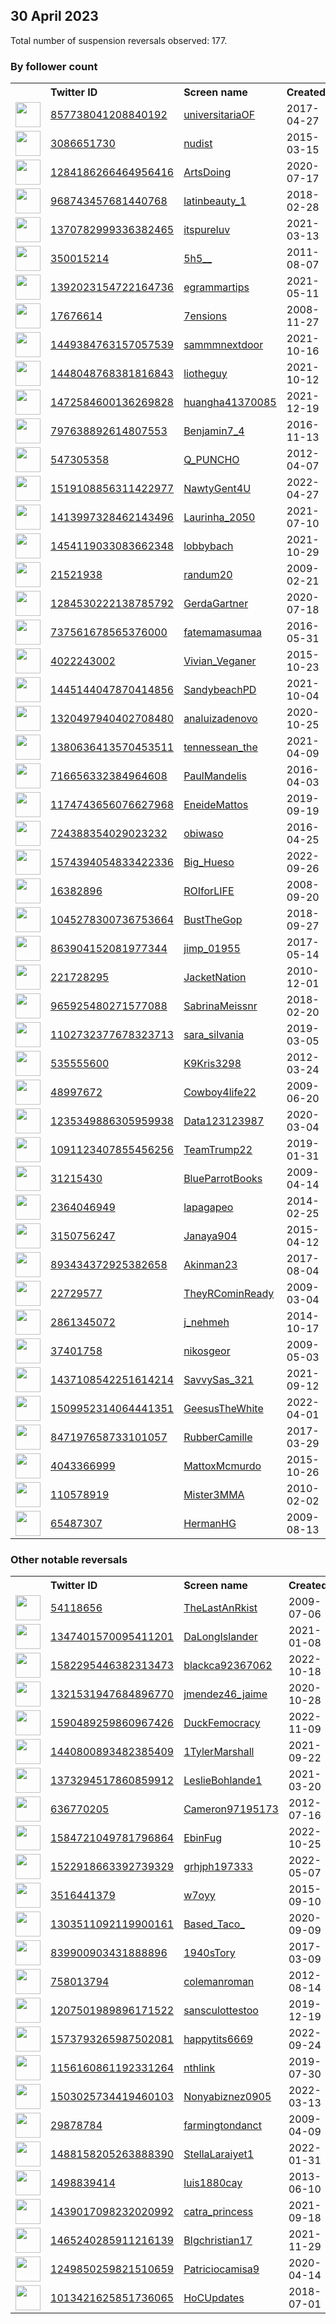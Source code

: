 
## 30 April 2023
Total number of suspension reversals observed: 177.

### By follower count
<table><tr><th></th><th align="left">Twitter ID</th><th align="left">Screen name</th>
<th align="left">Created</th><th align="left">Status</th><th align="left">Suspended</th><th align="left">Followers</th>
<tr><td><a href="https://pbs.twimg.com/profile_images/1649462900594016266/i0h9yYQT_normal.jpg"><img src="https://pbs.twimg.com/profile_images/1649462900594016266/i0h9yYQT_normal.jpg" width="40px" height="40px" align="center"/></a></td><td><a href="https://twitter.com/intent/user?user_id=857738041208840192">857738041208840192</a></td><td><a href="https://twitter.com/universitariaOF">universitariaOF</a></td><td>2017-04-27</td><td align="center"></td><td></td><td>950478</td></tr>
<tr><td><a href="https://pbs.twimg.com/profile_images/1655640089500737540/17twUg1l_normal.jpg"><img src="https://pbs.twimg.com/profile_images/1655640089500737540/17twUg1l_normal.jpg" width="40px" height="40px" align="center"/></a></td><td><a href="https://twitter.com/intent/user?user_id=3086651730">3086651730</a></td><td><a href="https://twitter.com/nudist">nudist</a></td><td>2015-03-15</td><td align="center"></td><td></td><td>571702</td></tr>
<tr><td><a href="https://pbs.twimg.com/profile_images/1284432309534392320/FMBh1Y78_normal.jpg"><img src="https://pbs.twimg.com/profile_images/1284432309534392320/FMBh1Y78_normal.jpg" width="40px" height="40px" align="center"/></a></td><td><a href="https://twitter.com/intent/user?user_id=1284186266464956416">1284186266464956416</a></td><td><a href="https://twitter.com/ArtsDoing">ArtsDoing</a></td><td>2020-07-17</td><td align="center"></td><td></td><td>224299</td></tr>
<tr><td><a href="https://pbs.twimg.com/profile_images/1650531111808770052/amy_MGFR_normal.jpg"><img src="https://pbs.twimg.com/profile_images/1650531111808770052/amy_MGFR_normal.jpg" width="40px" height="40px" align="center"/></a></td><td><a href="https://twitter.com/intent/user?user_id=968743457681440768">968743457681440768</a></td><td><a href="https://twitter.com/latinbeauty_1">latinbeauty_1</a></td><td>2018-02-28</td><td align="center"></td><td>2022-11-02</td><td>219530</td></tr>
<tr><td><a href="https://pbs.twimg.com/profile_images/1430925838418161667/2ZZV7HtN_normal.jpg"><img src="https://pbs.twimg.com/profile_images/1430925838418161667/2ZZV7HtN_normal.jpg" width="40px" height="40px" align="center"/></a></td><td><a href="https://twitter.com/intent/user?user_id=1370782999336382465">1370782999336382465</a></td><td><a href="https://twitter.com/itspureluv">itspureluv</a></td><td>2021-03-13</td><td align="center"></td><td>2022-11-08</td><td>195908</td></tr>
<tr><td><a href="https://pbs.twimg.com/profile_images/1664935442481905664/rzx9ggfM_normal.jpg"><img src="https://pbs.twimg.com/profile_images/1664935442481905664/rzx9ggfM_normal.jpg" width="40px" height="40px" align="center"/></a></td><td><a href="https://twitter.com/intent/user?user_id=350015214">350015214</a></td><td><a href="https://twitter.com/5h5__">5h5__</a></td><td>2011-08-07</td><td align="center"></td><td>2023-04-16</td><td>195831</td></tr>
<tr><td><a href="https://pbs.twimg.com/profile_images/1651068307389423617/CJ7iXMTn_normal.jpg"><img src="https://pbs.twimg.com/profile_images/1651068307389423617/CJ7iXMTn_normal.jpg" width="40px" height="40px" align="center"/></a></td><td><a href="https://twitter.com/intent/user?user_id=1392023154722164736">1392023154722164736</a></td><td><a href="https://twitter.com/egrammartips">egrammartips</a></td><td>2021-05-11</td><td align="center"></td><td></td><td>117196</td></tr>
<tr><td><a href="https://pbs.twimg.com/profile_images/1640087080452648960/jdj3MsSX_normal.jpg"><img src="https://pbs.twimg.com/profile_images/1640087080452648960/jdj3MsSX_normal.jpg" width="40px" height="40px" align="center"/></a></td><td><a href="https://twitter.com/intent/user?user_id=17676614">17676614</a></td><td><a href="https://twitter.com/7ensions">7ensions</a></td><td>2008-11-27</td><td align="center"></td><td></td><td>115365</td></tr>
<tr><td><a href="https://pbs.twimg.com/profile_images/1615822128279953408/S79hRmkq_normal.jpg"><img src="https://pbs.twimg.com/profile_images/1615822128279953408/S79hRmkq_normal.jpg" width="40px" height="40px" align="center"/></a></td><td><a href="https://twitter.com/intent/user?user_id=1449384763157057539">1449384763157057539</a></td><td><a href="https://twitter.com/sammmnextdoor">sammmnextdoor</a></td><td>2021-10-16</td><td align="center"></td><td>2022-12-01</td><td>53047</td></tr>
<tr><td><a href="https://pbs.twimg.com/profile_images/1484259991393554432/Q5a5ujjI_normal.jpg"><img src="https://pbs.twimg.com/profile_images/1484259991393554432/Q5a5ujjI_normal.jpg" width="40px" height="40px" align="center"/></a></td><td><a href="https://twitter.com/intent/user?user_id=1448048768381816843">1448048768381816843</a></td><td><a href="https://twitter.com/liotheguy">liotheguy</a></td><td>2021-10-12</td><td align="center"></td><td></td><td>34579</td></tr>
<tr><td><a href="https://pbs.twimg.com/profile_images/1483098069772435463/BHmw4brD_normal.jpg"><img src="https://pbs.twimg.com/profile_images/1483098069772435463/BHmw4brD_normal.jpg" width="40px" height="40px" align="center"/></a></td><td><a href="https://twitter.com/intent/user?user_id=1472584600136269828">1472584600136269828</a></td><td><a href="https://twitter.com/huangha41370085">huangha41370085</a></td><td>2021-12-19</td><td align="center"></td><td>2023-01-18</td><td>24812</td></tr>
<tr><td><a href="https://pbs.twimg.com/profile_images/1655615048679825408/aTwCyaXQ_normal.jpg"><img src="https://pbs.twimg.com/profile_images/1655615048679825408/aTwCyaXQ_normal.jpg" width="40px" height="40px" align="center"/></a></td><td><a href="https://twitter.com/intent/user?user_id=797638892614807553">797638892614807553</a></td><td><a href="https://twitter.com/Benjamin7_4">Benjamin7_4</a></td><td>2016-11-13</td><td align="center">🚫</td><td>2023-04-11</td><td>20033</td></tr>
<tr><td><a href="https://pbs.twimg.com/profile_images/1625200057942433794/tUbwVsKl_normal.jpg"><img src="https://pbs.twimg.com/profile_images/1625200057942433794/tUbwVsKl_normal.jpg" width="40px" height="40px" align="center"/></a></td><td><a href="https://twitter.com/intent/user?user_id=547305358">547305358</a></td><td><a href="https://twitter.com/Q_PUNCHO">Q_PUNCHO</a></td><td>2012-04-07</td><td align="center"></td><td></td><td>19420</td></tr>
<tr><td><a href="https://pbs.twimg.com/profile_images/1527823006663319552/XfkbwjCc_normal.jpg"><img src="https://pbs.twimg.com/profile_images/1527823006663319552/XfkbwjCc_normal.jpg" width="40px" height="40px" align="center"/></a></td><td><a href="https://twitter.com/intent/user?user_id=1519108856311422977">1519108856311422977</a></td><td><a href="https://twitter.com/NawtyGent4U">NawtyGent4U</a></td><td>2022-04-27</td><td align="center"></td><td>2022-11-04</td><td>18778</td></tr>
<tr><td><a href="https://pbs.twimg.com/profile_images/1414009146739990535/i90dPmQY_normal.jpg"><img src="https://pbs.twimg.com/profile_images/1414009146739990535/i90dPmQY_normal.jpg" width="40px" height="40px" align="center"/></a></td><td><a href="https://twitter.com/intent/user?user_id=1413997328462143496">1413997328462143496</a></td><td><a href="https://twitter.com/Laurinha_2050">Laurinha_2050</a></td><td>2021-07-10</td><td align="center"></td><td>2022-06-09</td><td>12630</td></tr>
<tr><td><a href="https://pbs.twimg.com/profile_images/1654557718688985090/R7ot5Fn2_normal.jpg"><img src="https://pbs.twimg.com/profile_images/1654557718688985090/R7ot5Fn2_normal.jpg" width="40px" height="40px" align="center"/></a></td><td><a href="https://twitter.com/intent/user?user_id=1454119033083662348">1454119033083662348</a></td><td><a href="https://twitter.com/lobbybach">lobbybach</a></td><td>2021-10-29</td><td align="center"></td><td>2023-04-17</td><td>11475</td></tr>
<tr><td><a href="https://pbs.twimg.com/profile_images/891800057367932928/GhATk7ab_normal.jpg"><img src="https://pbs.twimg.com/profile_images/891800057367932928/GhATk7ab_normal.jpg" width="40px" height="40px" align="center"/></a></td><td><a href="https://twitter.com/intent/user?user_id=21521938">21521938</a></td><td><a href="https://twitter.com/randum20">randum20</a></td><td>2009-02-21</td><td align="center"></td><td></td><td>9987</td></tr>
<tr><td><a href="https://pbs.twimg.com/profile_images/1530679916563341313/PSlSBijq_normal.jpg"><img src="https://pbs.twimg.com/profile_images/1530679916563341313/PSlSBijq_normal.jpg" width="40px" height="40px" align="center"/></a></td><td><a href="https://twitter.com/intent/user?user_id=1284530222138785792">1284530222138785792</a></td><td><a href="https://twitter.com/GerdaGartner">GerdaGartner</a></td><td>2020-07-18</td><td align="center"></td><td>2022-09-17</td><td>8390</td></tr>
<tr><td><a href="https://pbs.twimg.com/profile_images/1662861689870594048/LjShNHmW_normal.jpg"><img src="https://pbs.twimg.com/profile_images/1662861689870594048/LjShNHmW_normal.jpg" width="40px" height="40px" align="center"/></a></td><td><a href="https://twitter.com/intent/user?user_id=737561678565376000">737561678565376000</a></td><td><a href="https://twitter.com/fatemamasumaa">fatemamasumaa</a></td><td>2016-05-31</td><td align="center"></td><td>2023-03-18</td><td>6593</td></tr>
<tr><td><a href="https://pbs.twimg.com/profile_images/1094314388469792769/Jv9RLCTo_normal.jpg"><img src="https://pbs.twimg.com/profile_images/1094314388469792769/Jv9RLCTo_normal.jpg" width="40px" height="40px" align="center"/></a></td><td><a href="https://twitter.com/intent/user?user_id=4022243002">4022243002</a></td><td><a href="https://twitter.com/Vivian_Veganer">Vivian_Veganer</a></td><td>2015-10-23</td><td align="center"></td><td></td><td>6099</td></tr>
<tr><td><a href="https://pbs.twimg.com/profile_images/1665306594790309888/BLB_Gugj_normal.jpg"><img src="https://pbs.twimg.com/profile_images/1665306594790309888/BLB_Gugj_normal.jpg" width="40px" height="40px" align="center"/></a></td><td><a href="https://twitter.com/intent/user?user_id=1445144047870414856">1445144047870414856</a></td><td><a href="https://twitter.com/SandybeachPD">SandybeachPD</a></td><td>2021-10-04</td><td align="center"></td><td>2022-08-09</td><td>5416</td></tr>
<tr><td><a href="https://pbs.twimg.com/profile_images/1559734406058688512/0mn0w6Mw_normal.png"><img src="https://pbs.twimg.com/profile_images/1559734406058688512/0mn0w6Mw_normal.png" width="40px" height="40px" align="center"/></a></td><td><a href="https://twitter.com/intent/user?user_id=1320497940402708480">1320497940402708480</a></td><td><a href="https://twitter.com/analuizadenovo">analuizadenovo</a></td><td>2020-10-25</td><td align="center"></td><td>2022-10-15</td><td>5312</td></tr>
<tr><td><a href="https://pbs.twimg.com/profile_images/1428446257819836416/_8J53OGl_normal.jpg"><img src="https://pbs.twimg.com/profile_images/1428446257819836416/_8J53OGl_normal.jpg" width="40px" height="40px" align="center"/></a></td><td><a href="https://twitter.com/intent/user?user_id=1380636413570453511">1380636413570453511</a></td><td><a href="https://twitter.com/tennessean_the">tennessean_the</a></td><td>2021-04-09</td><td align="center">👋</td><td></td><td>5098</td></tr>
<tr><td><a href="https://pbs.twimg.com/profile_images/1038865535063093250/CkVTUFTs_normal.jpg"><img src="https://pbs.twimg.com/profile_images/1038865535063093250/CkVTUFTs_normal.jpg" width="40px" height="40px" align="center"/></a></td><td><a href="https://twitter.com/intent/user?user_id=716656332384964608">716656332384964608</a></td><td><a href="https://twitter.com/PaulMandelis">PaulMandelis</a></td><td>2016-04-03</td><td align="center"></td><td></td><td>4731</td></tr>
<tr><td><a href="https://pbs.twimg.com/profile_images/1576715977160531974/XPLYhgGn_normal.jpg"><img src="https://pbs.twimg.com/profile_images/1576715977160531974/XPLYhgGn_normal.jpg" width="40px" height="40px" align="center"/></a></td><td><a href="https://twitter.com/intent/user?user_id=1174743656076627968">1174743656076627968</a></td><td><a href="https://twitter.com/EneideMattos">EneideMattos</a></td><td>2019-09-19</td><td align="center"></td><td>2022-10-26</td><td>4639</td></tr>
<tr><td><a href="https://pbs.twimg.com/profile_images/1650607933539905536/ulpXmN3n_normal.jpg"><img src="https://pbs.twimg.com/profile_images/1650607933539905536/ulpXmN3n_normal.jpg" width="40px" height="40px" align="center"/></a></td><td><a href="https://twitter.com/intent/user?user_id=724388354029023232">724388354029023232</a></td><td><a href="https://twitter.com/obiwaso">obiwaso</a></td><td>2016-04-25</td><td align="center"></td><td></td><td>4347</td></tr>
<tr><td><a href="https://pbs.twimg.com/profile_images/1664210444188528645/yqMZ9MBW_normal.jpg"><img src="https://pbs.twimg.com/profile_images/1664210444188528645/yqMZ9MBW_normal.jpg" width="40px" height="40px" align="center"/></a></td><td><a href="https://twitter.com/intent/user?user_id=1574394054833422336">1574394054833422336</a></td><td><a href="https://twitter.com/Big_Hueso">Big_Hueso</a></td><td>2022-09-26</td><td align="center"></td><td>2023-04-26</td><td>3365</td></tr>
<tr><td><a href="https://pbs.twimg.com/profile_images/1593258835984064515/Ma8wFgYi_normal.jpg"><img src="https://pbs.twimg.com/profile_images/1593258835984064515/Ma8wFgYi_normal.jpg" width="40px" height="40px" align="center"/></a></td><td><a href="https://twitter.com/intent/user?user_id=16382896">16382896</a></td><td><a href="https://twitter.com/ROIforLIFE">ROIforLIFE</a></td><td>2008-09-20</td><td align="center"></td><td>2023-03-20</td><td>3153</td></tr>
<tr><td><a href="https://pbs.twimg.com/profile_images/1115647447030804480/3yPKDKIp_normal.jpg"><img src="https://pbs.twimg.com/profile_images/1115647447030804480/3yPKDKIp_normal.jpg" width="40px" height="40px" align="center"/></a></td><td><a href="https://twitter.com/intent/user?user_id=1045278300736753664">1045278300736753664</a></td><td><a href="https://twitter.com/BustTheGop">BustTheGop</a></td><td>2018-09-27</td><td align="center"></td><td></td><td>3153</td></tr>
<tr><td><a href="https://pbs.twimg.com/profile_images/1541355934945091585/Fbn4elKL_normal.jpg"><img src="https://pbs.twimg.com/profile_images/1541355934945091585/Fbn4elKL_normal.jpg" width="40px" height="40px" align="center"/></a></td><td><a href="https://twitter.com/intent/user?user_id=863904152081977344">863904152081977344</a></td><td><a href="https://twitter.com/jimp_01955">jimp_01955</a></td><td>2017-05-14</td><td align="center"></td><td>2022-07-24</td><td>3099</td></tr>
<tr><td><a href="https://pbs.twimg.com/profile_images/1667104417852583936/Zp7-89Lk_normal.jpg"><img src="https://pbs.twimg.com/profile_images/1667104417852583936/Zp7-89Lk_normal.jpg" width="40px" height="40px" align="center"/></a></td><td><a href="https://twitter.com/intent/user?user_id=221728295">221728295</a></td><td><a href="https://twitter.com/JacketNation">JacketNation</a></td><td>2010-12-01</td><td align="center"></td><td></td><td>2794</td></tr>
<tr><td><a href="https://pbs.twimg.com/profile_images/1484245523229990917/BwXPaCcZ_normal.jpg"><img src="https://pbs.twimg.com/profile_images/1484245523229990917/BwXPaCcZ_normal.jpg" width="40px" height="40px" align="center"/></a></td><td><a href="https://twitter.com/intent/user?user_id=965925480271577088">965925480271577088</a></td><td><a href="https://twitter.com/SabrinaMeissnr">SabrinaMeissnr</a></td><td>2018-02-20</td><td align="center"></td><td>2023-02-17</td><td>2484</td></tr>
<tr><td><a href="https://pbs.twimg.com/profile_images/1577772605565812736/3ThmwOzD_normal.jpg"><img src="https://pbs.twimg.com/profile_images/1577772605565812736/3ThmwOzD_normal.jpg" width="40px" height="40px" align="center"/></a></td><td><a href="https://twitter.com/intent/user?user_id=1102732377678323713">1102732377678323713</a></td><td><a href="https://twitter.com/sara_silvania">sara_silvania</a></td><td>2019-03-05</td><td align="center"></td><td>2022-10-21</td><td>2478</td></tr>
<tr><td><a href="https://pbs.twimg.com/profile_images/1947135681/Keno_s_eyes_normal.jpg"><img src="https://pbs.twimg.com/profile_images/1947135681/Keno_s_eyes_normal.jpg" width="40px" height="40px" align="center"/></a></td><td><a href="https://twitter.com/intent/user?user_id=535555600">535555600</a></td><td><a href="https://twitter.com/K9Kris3298">K9Kris3298</a></td><td>2012-03-24</td><td align="center"></td><td></td><td>2233</td></tr>
<tr><td><a href="https://pbs.twimg.com/profile_images/1650975768225398784/ceFsk7ya_normal.jpg"><img src="https://pbs.twimg.com/profile_images/1650975768225398784/ceFsk7ya_normal.jpg" width="40px" height="40px" align="center"/></a></td><td><a href="https://twitter.com/intent/user?user_id=48997672">48997672</a></td><td><a href="https://twitter.com/Cowboy4life22">Cowboy4life22</a></td><td>2009-06-20</td><td align="center"></td><td></td><td>2006</td></tr>
<tr><td><a href="https://pbs.twimg.com/profile_images/1653238370766659584/ez6Ycbki_normal.jpg"><img src="https://pbs.twimg.com/profile_images/1653238370766659584/ez6Ycbki_normal.jpg" width="40px" height="40px" align="center"/></a></td><td><a href="https://twitter.com/intent/user?user_id=1235349886305959938">1235349886305959938</a></td><td><a href="https://twitter.com/Data123123987">Data123123987</a></td><td>2020-03-04</td><td align="center">🔒</td><td></td><td>1965</td></tr>
<tr><td><a href="https://pbs.twimg.com/profile_images/1654511160450744322/YyWrv7-I_normal.jpg"><img src="https://pbs.twimg.com/profile_images/1654511160450744322/YyWrv7-I_normal.jpg" width="40px" height="40px" align="center"/></a></td><td><a href="https://twitter.com/intent/user?user_id=1091123407855456256">1091123407855456256</a></td><td><a href="https://twitter.com/TeamTrump22">TeamTrump22</a></td><td>2019-01-31</td><td align="center"></td><td></td><td>1952</td></tr>
<tr><td><a href="https://pbs.twimg.com/profile_images/1650659265366093826/9BppkyVX_normal.jpg"><img src="https://pbs.twimg.com/profile_images/1650659265366093826/9BppkyVX_normal.jpg" width="40px" height="40px" align="center"/></a></td><td><a href="https://twitter.com/intent/user?user_id=31215430">31215430</a></td><td><a href="https://twitter.com/BlueParrotBooks">BlueParrotBooks</a></td><td>2009-04-14</td><td align="center"></td><td>2022-07-30</td><td>1933</td></tr>
<tr><td><a href="https://pbs.twimg.com/profile_images/1127574016712216578/96KlhoUp_normal.jpg"><img src="https://pbs.twimg.com/profile_images/1127574016712216578/96KlhoUp_normal.jpg" width="40px" height="40px" align="center"/></a></td><td><a href="https://twitter.com/intent/user?user_id=2364046949">2364046949</a></td><td><a href="https://twitter.com/lapagapeo">lapagapeo</a></td><td>2014-02-25</td><td align="center"></td><td></td><td>1891</td></tr>
<tr><td><a href="https://pbs.twimg.com/profile_images/1058162382294450178/rJWI7YRv_normal.jpg"><img src="https://pbs.twimg.com/profile_images/1058162382294450178/rJWI7YRv_normal.jpg" width="40px" height="40px" align="center"/></a></td><td><a href="https://twitter.com/intent/user?user_id=3150756247">3150756247</a></td><td><a href="https://twitter.com/Janaya904">Janaya904</a></td><td>2015-04-12</td><td align="center"></td><td></td><td>1770</td></tr>
<tr><td><a href="https://pbs.twimg.com/profile_images/1605506391275438080/3Ar2Spz-_normal.jpg"><img src="https://pbs.twimg.com/profile_images/1605506391275438080/3Ar2Spz-_normal.jpg" width="40px" height="40px" align="center"/></a></td><td><a href="https://twitter.com/intent/user?user_id=893434372925382658">893434372925382658</a></td><td><a href="https://twitter.com/Akinman23">Akinman23</a></td><td>2017-08-04</td><td align="center"></td><td>2023-03-28</td><td>1732</td></tr>
<tr><td><a href="https://pbs.twimg.com/profile_images/1279964572514947072/mmweCXvR_normal.jpg"><img src="https://pbs.twimg.com/profile_images/1279964572514947072/mmweCXvR_normal.jpg" width="40px" height="40px" align="center"/></a></td><td><a href="https://twitter.com/intent/user?user_id=22729577">22729577</a></td><td><a href="https://twitter.com/TheyRCominReady">TheyRCominReady</a></td><td>2009-03-04</td><td align="center"></td><td></td><td>1730</td></tr>
<tr><td><a href="https://pbs.twimg.com/profile_images/1222408709168672768/VKh2hwk2_normal.jpg"><img src="https://pbs.twimg.com/profile_images/1222408709168672768/VKh2hwk2_normal.jpg" width="40px" height="40px" align="center"/></a></td><td><a href="https://twitter.com/intent/user?user_id=2861345072">2861345072</a></td><td><a href="https://twitter.com/j_nehmeh">j_nehmeh</a></td><td>2014-10-17</td><td align="center"></td><td>2022-10-25</td><td>1542</td></tr>
<tr><td><a href="https://pbs.twimg.com/profile_images/691346675546349568/zN9pJNvq_normal.jpg"><img src="https://pbs.twimg.com/profile_images/691346675546349568/zN9pJNvq_normal.jpg" width="40px" height="40px" align="center"/></a></td><td><a href="https://twitter.com/intent/user?user_id=37401758">37401758</a></td><td><a href="https://twitter.com/nikosgeor">nikosgeor</a></td><td>2009-05-03</td><td align="center"></td><td>2023-01-13</td><td>1512</td></tr>
<tr><td><a href="https://pbs.twimg.com/profile_images/1461273377696591874/NoDJIgWs_normal.jpg"><img src="https://pbs.twimg.com/profile_images/1461273377696591874/NoDJIgWs_normal.jpg" width="40px" height="40px" align="center"/></a></td><td><a href="https://twitter.com/intent/user?user_id=1437108542251614214">1437108542251614214</a></td><td><a href="https://twitter.com/SavvySas_321">SavvySas_321</a></td><td>2021-09-12</td><td align="center"></td><td>2022-10-29</td><td>1448</td></tr>
<tr><td><a href="https://pbs.twimg.com/profile_images/1552265774282297344/TrIkgx0j_normal.jpg"><img src="https://pbs.twimg.com/profile_images/1552265774282297344/TrIkgx0j_normal.jpg" width="40px" height="40px" align="center"/></a></td><td><a href="https://twitter.com/intent/user?user_id=1509952314064441351">1509952314064441351</a></td><td><a href="https://twitter.com/GeesusTheWhite">GeesusTheWhite</a></td><td>2022-04-01</td><td align="center"></td><td>2022-09-19</td><td>1421</td></tr>
<tr><td><a href="https://pbs.twimg.com/profile_images/1643593860029857793/sIYqqKnM_normal.jpg"><img src="https://pbs.twimg.com/profile_images/1643593860029857793/sIYqqKnM_normal.jpg" width="40px" height="40px" align="center"/></a></td><td><a href="https://twitter.com/intent/user?user_id=847197658733101057">847197658733101057</a></td><td><a href="https://twitter.com/RubberCamille">RubberCamille</a></td><td>2017-03-29</td><td align="center">👋</td><td>2022-10-02</td><td>1282</td></tr>
<tr><td><a href="https://pbs.twimg.com/profile_images/1612185953514274816/J_XNuxYJ_normal.jpg"><img src="https://pbs.twimg.com/profile_images/1612185953514274816/J_XNuxYJ_normal.jpg" width="40px" height="40px" align="center"/></a></td><td><a href="https://twitter.com/intent/user?user_id=4043366999">4043366999</a></td><td><a href="https://twitter.com/MattoxMcmurdo">MattoxMcmurdo</a></td><td>2015-10-26</td><td align="center"></td><td>2023-04-27</td><td>1275</td></tr>
<tr><td><a href="https://pbs.twimg.com/profile_images/1178890169975361537/JpDtjJ9H_normal.jpg"><img src="https://pbs.twimg.com/profile_images/1178890169975361537/JpDtjJ9H_normal.jpg" width="40px" height="40px" align="center"/></a></td><td><a href="https://twitter.com/intent/user?user_id=110578919">110578919</a></td><td><a href="https://twitter.com/Mister3MMA">Mister3MMA</a></td><td>2010-02-02</td><td align="center"></td><td></td><td>1258</td></tr>
<tr><td><a href="https://pbs.twimg.com/profile_images/1471396371043397635/FKvzhIv8_normal.jpg"><img src="https://pbs.twimg.com/profile_images/1471396371043397635/FKvzhIv8_normal.jpg" width="40px" height="40px" align="center"/></a></td><td><a href="https://twitter.com/intent/user?user_id=65487307">65487307</a></td><td><a href="https://twitter.com/HermanHG">HermanHG</a></td><td>2009-08-13</td><td align="center"></td><td>2022-07-17</td><td>1223</td></tr>
</table>

### Other notable reversals
<table><tr><th></th><th align="left">Twitter ID</th><th align="left">Screen name</th>
<th align="left">Created</th><th align="left">Status</th><th align="left">Suspended</th><th align="left">Followers</th>
<tr><td><a href="https://pbs.twimg.com/profile_images/1660352863321878529/h4d4m38B_normal.jpg"><img src="https://pbs.twimg.com/profile_images/1660352863321878529/h4d4m38B_normal.jpg" width="40px" height="40px" align="center"/></a></td><td><a href="https://twitter.com/intent/user?user_id=54118656">54118656</a></td><td><a href="https://twitter.com/TheLastAnRkist">TheLastAnRkist</a></td><td>2009-07-06</td><td align="center"></td><td>2022-12-29</td><td>1131</td></tr>
<tr><td><a href="https://pbs.twimg.com/profile_images/1531964147126116352/DdQMR6j8_normal.jpg"><img src="https://pbs.twimg.com/profile_images/1531964147126116352/DdQMR6j8_normal.jpg" width="40px" height="40px" align="center"/></a></td><td><a href="https://twitter.com/intent/user?user_id=1347401570095411201">1347401570095411201</a></td><td><a href="https://twitter.com/DaLongIslander">DaLongIslander</a></td><td>2021-01-08</td><td align="center"></td><td>2022-11-30</td><td>25</td></tr>
<tr><td><a href="https://pbs.twimg.com/profile_images/1589639035932254211/OvAd2CfO_normal.jpg"><img src="https://pbs.twimg.com/profile_images/1589639035932254211/OvAd2CfO_normal.jpg" width="40px" height="40px" align="center"/></a></td><td><a href="https://twitter.com/intent/user?user_id=1582295446382313473">1582295446382313473</a></td><td><a href="https://twitter.com/blackca92367062">blackca92367062</a></td><td>2022-10-18</td><td align="center"></td><td>2023-01-22</td><td>116</td></tr>
<tr><td><a href="https://pbs.twimg.com/profile_images/1321536887505473536/RQ8F2Pj5_normal.jpg"><img src="https://pbs.twimg.com/profile_images/1321536887505473536/RQ8F2Pj5_normal.jpg" width="40px" height="40px" align="center"/></a></td><td><a href="https://twitter.com/intent/user?user_id=1321531947684896770">1321531947684896770</a></td><td><a href="https://twitter.com/jmendez46_jaime">jmendez46_jaime</a></td><td>2020-10-28</td><td align="center"></td><td>2022-11-15</td><td>220</td></tr>
<tr><td><a href="https://pbs.twimg.com/profile_images/1590489583187378177/_Un_UEEX_normal.jpg"><img src="https://pbs.twimg.com/profile_images/1590489583187378177/_Un_UEEX_normal.jpg" width="40px" height="40px" align="center"/></a></td><td><a href="https://twitter.com/intent/user?user_id=1590489259860967426">1590489259860967426</a></td><td><a href="https://twitter.com/DuckFemocracy">DuckFemocracy</a></td><td>2022-11-09</td><td align="center"></td><td>2022-12-29</td><td>17</td></tr>
<tr><td><a href="https://abs.twimg.com/sticky/default_profile_images/default_profile_normal.png"><img src="https://abs.twimg.com/sticky/default_profile_images/default_profile_normal.png" width="40px" height="40px" align="center"/></a></td><td><a href="https://twitter.com/intent/user?user_id=1440800893482385409">1440800893482385409</a></td><td><a href="https://twitter.com/1TylerMarshall">1TylerMarshall</a></td><td>2021-09-22</td><td align="center"></td><td>2022-11-30</td><td>0</td></tr>
<tr><td><a href="https://pbs.twimg.com/profile_images/1575831307980083202/Z4iCqLUW_normal.jpg"><img src="https://pbs.twimg.com/profile_images/1575831307980083202/Z4iCqLUW_normal.jpg" width="40px" height="40px" align="center"/></a></td><td><a href="https://twitter.com/intent/user?user_id=1373294517860859912">1373294517860859912</a></td><td><a href="https://twitter.com/LeslieBohlande1">LeslieBohlande1</a></td><td>2021-03-20</td><td align="center"></td><td>2022-12-11</td><td>107</td></tr>
<tr><td><a href="https://pbs.twimg.com/profile_images/1595454166276661248/q9qkdyN-_normal.jpg"><img src="https://pbs.twimg.com/profile_images/1595454166276661248/q9qkdyN-_normal.jpg" width="40px" height="40px" align="center"/></a></td><td><a href="https://twitter.com/intent/user?user_id=636770205">636770205</a></td><td><a href="https://twitter.com/Cameron97195173">Cameron97195173</a></td><td>2012-07-16</td><td align="center"></td><td>2023-01-04</td><td>70</td></tr>
<tr><td><a href="https://pbs.twimg.com/profile_images/1584721192321134592/rCpY8khd_normal.jpg"><img src="https://pbs.twimg.com/profile_images/1584721192321134592/rCpY8khd_normal.jpg" width="40px" height="40px" align="center"/></a></td><td><a href="https://twitter.com/intent/user?user_id=1584721049781796864">1584721049781796864</a></td><td><a href="https://twitter.com/EbinFug">EbinFug</a></td><td>2022-10-25</td><td align="center"></td><td>2022-12-13</td><td>10</td></tr>
<tr><td><a href="https://pbs.twimg.com/profile_images/1522919197080236032/e1hST11w_normal.jpg"><img src="https://pbs.twimg.com/profile_images/1522919197080236032/e1hST11w_normal.jpg" width="40px" height="40px" align="center"/></a></td><td><a href="https://twitter.com/intent/user?user_id=1522918663392739329">1522918663392739329</a></td><td><a href="https://twitter.com/grhjph197333">grhjph197333</a></td><td>2022-05-07</td><td align="center"></td><td>2022-12-08</td><td>120</td></tr>
<tr><td><a href="https://pbs.twimg.com/profile_images/1583183323614089241/UIkRvjiL_normal.jpg"><img src="https://pbs.twimg.com/profile_images/1583183323614089241/UIkRvjiL_normal.jpg" width="40px" height="40px" align="center"/></a></td><td><a href="https://twitter.com/intent/user?user_id=3516441379">3516441379</a></td><td><a href="https://twitter.com/w7oyy">w7oyy</a></td><td>2015-09-10</td><td align="center"></td><td>2022-12-30</td><td>63</td></tr>
<tr><td><a href="https://pbs.twimg.com/profile_images/1382109640662614016/DmA-zx3e_normal.jpg"><img src="https://pbs.twimg.com/profile_images/1382109640662614016/DmA-zx3e_normal.jpg" width="40px" height="40px" align="center"/></a></td><td><a href="https://twitter.com/intent/user?user_id=1303511092119900161">1303511092119900161</a></td><td><a href="https://twitter.com/Based_Taco_">Based_Taco_</a></td><td>2020-09-09</td><td align="center">🔒</td><td>2022-05-16</td><td>413</td></tr>
<tr><td><a href="https://pbs.twimg.com/profile_images/1484028524553900032/muQqyCab_normal.jpg"><img src="https://pbs.twimg.com/profile_images/1484028524553900032/muQqyCab_normal.jpg" width="40px" height="40px" align="center"/></a></td><td><a href="https://twitter.com/intent/user?user_id=839900903431888896">839900903431888896</a></td><td><a href="https://twitter.com/1940sTory">1940sTory</a></td><td>2017-03-09</td><td align="center"></td><td>2022-06-27</td><td>789</td></tr>
<tr><td><a href="https://pbs.twimg.com/profile_images/1443635717813506054/G-aG2MS-_normal.jpg"><img src="https://pbs.twimg.com/profile_images/1443635717813506054/G-aG2MS-_normal.jpg" width="40px" height="40px" align="center"/></a></td><td><a href="https://twitter.com/intent/user?user_id=758013794">758013794</a></td><td><a href="https://twitter.com/colemanroman">colemanroman</a></td><td>2012-08-14</td><td align="center"></td><td>2022-10-19</td><td>180</td></tr>
<tr><td><a href="https://pbs.twimg.com/profile_images/1207509911246118912/y9UjxZiq_normal.jpg"><img src="https://pbs.twimg.com/profile_images/1207509911246118912/y9UjxZiq_normal.jpg" width="40px" height="40px" align="center"/></a></td><td><a href="https://twitter.com/intent/user?user_id=1207501989896171522">1207501989896171522</a></td><td><a href="https://twitter.com/sansculottestoo">sansculottestoo</a></td><td>2019-12-19</td><td align="center"></td><td>2023-01-01</td><td>804</td></tr>
<tr><td><a href="https://pbs.twimg.com/profile_images/1649433999746519048/hOcB1KuO_normal.jpg"><img src="https://pbs.twimg.com/profile_images/1649433999746519048/hOcB1KuO_normal.jpg" width="40px" height="40px" align="center"/></a></td><td><a href="https://twitter.com/intent/user?user_id=1573793265987502081">1573793265987502081</a></td><td><a href="https://twitter.com/happytits6669">happytits6669</a></td><td>2022-09-24</td><td align="center"></td><td>2023-03-21</td><td>90</td></tr>
<tr><td><a href="https://pbs.twimg.com/profile_images/1207958483733073920/Of_f79Fm_normal.jpg"><img src="https://pbs.twimg.com/profile_images/1207958483733073920/Of_f79Fm_normal.jpg" width="40px" height="40px" align="center"/></a></td><td><a href="https://twitter.com/intent/user?user_id=1156160861192331264">1156160861192331264</a></td><td><a href="https://twitter.com/nthlink">nthlink</a></td><td>2019-07-30</td><td align="center">🔒</td><td>2023-01-24</td><td>5</td></tr>
<tr><td><a href="https://pbs.twimg.com/profile_images/1503120256981733378/E4QPdxuv_normal.jpg"><img src="https://pbs.twimg.com/profile_images/1503120256981733378/E4QPdxuv_normal.jpg" width="40px" height="40px" align="center"/></a></td><td><a href="https://twitter.com/intent/user?user_id=1503025734419460103">1503025734419460103</a></td><td><a href="https://twitter.com/Nonyabiznez0905">Nonyabiznez0905</a></td><td>2022-03-13</td><td align="center"></td><td>2022-05-06</td><td>20</td></tr>
<tr><td><a href="https://pbs.twimg.com/profile_images/1453161379607814146/y5UnjP1e_normal.jpg"><img src="https://pbs.twimg.com/profile_images/1453161379607814146/y5UnjP1e_normal.jpg" width="40px" height="40px" align="center"/></a></td><td><a href="https://twitter.com/intent/user?user_id=29878784">29878784</a></td><td><a href="https://twitter.com/farmingtondanct">farmingtondanct</a></td><td>2009-04-09</td><td align="center"></td><td>2022-10-12</td><td>107</td></tr>
<tr><td><a href="https://pbs.twimg.com/profile_images/1655278580794810373/tVKByh-6_normal.jpg"><img src="https://pbs.twimg.com/profile_images/1655278580794810373/tVKByh-6_normal.jpg" width="40px" height="40px" align="center"/></a></td><td><a href="https://twitter.com/intent/user?user_id=1488158205263888390">1488158205263888390</a></td><td><a href="https://twitter.com/StellaLaraiyet1">StellaLaraiyet1</a></td><td>2022-01-31</td><td align="center"></td><td>2022-12-22</td><td>40</td></tr>
<tr><td><a href="https://pbs.twimg.com/profile_images/1460255675678924800/nYLWiAPx_normal.jpg"><img src="https://pbs.twimg.com/profile_images/1460255675678924800/nYLWiAPx_normal.jpg" width="40px" height="40px" align="center"/></a></td><td><a href="https://twitter.com/intent/user?user_id=1498839414">1498839414</a></td><td><a href="https://twitter.com/luis1880cay">luis1880cay</a></td><td>2013-06-10</td><td align="center"></td><td>2023-01-08</td><td>469</td></tr>
<tr><td><a href="https://pbs.twimg.com/profile_images/1546259373483126786/4Bcd7cfB_normal.jpg"><img src="https://pbs.twimg.com/profile_images/1546259373483126786/4Bcd7cfB_normal.jpg" width="40px" height="40px" align="center"/></a></td><td><a href="https://twitter.com/intent/user?user_id=1439017098232020992">1439017098232020992</a></td><td><a href="https://twitter.com/catra_princess">catra_princess</a></td><td>2021-09-18</td><td align="center"></td><td>2023-01-07</td><td>562</td></tr>
<tr><td><a href="https://pbs.twimg.com/profile_images/1532063372660850688/5NVG8wCF_normal.jpg"><img src="https://pbs.twimg.com/profile_images/1532063372660850688/5NVG8wCF_normal.jpg" width="40px" height="40px" align="center"/></a></td><td><a href="https://twitter.com/intent/user?user_id=1465240285911216139">1465240285911216139</a></td><td><a href="https://twitter.com/BIgchristian17">BIgchristian17</a></td><td>2021-11-29</td><td align="center"></td><td>2022-11-18</td><td>12</td></tr>
<tr><td><a href="https://pbs.twimg.com/profile_images/1652821715133640705/8Ewn5RRg_normal.jpg"><img src="https://pbs.twimg.com/profile_images/1652821715133640705/8Ewn5RRg_normal.jpg" width="40px" height="40px" align="center"/></a></td><td><a href="https://twitter.com/intent/user?user_id=1249850259821510659">1249850259821510659</a></td><td><a href="https://twitter.com/Patriciocamisa9">Patriciocamisa9</a></td><td>2020-04-14</td><td align="center">🔒</td><td>2022-12-18</td><td>210</td></tr>
<tr><td><a href="https://pbs.twimg.com/profile_images/1346868425474404352/3UCQTJW1_normal.jpg"><img src="https://pbs.twimg.com/profile_images/1346868425474404352/3UCQTJW1_normal.jpg" width="40px" height="40px" align="center"/></a></td><td><a href="https://twitter.com/intent/user?user_id=1013421625851736065">1013421625851736065</a></td><td><a href="https://twitter.com/HoCUpdates">HoCUpdates</a></td><td>2018-07-01</td><td align="center"></td><td>2022-12-26</td><td>531</td></tr>
</table>
